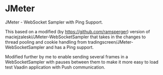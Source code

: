 JMeter
======

JMeter - WebSocket Sampler with Ping Support.

This based on a modified (by https://github.com/ramsperger) version of maciejzaleski/JMeter-WebSocketSampler that takes in the changes to thread pooling and cookie handling from tradingscreen/JMeter-WebSocketSampler and has a Ping support.

Modified further by me to enable sending several frames in a WebSocketSampler with pauses between them to make it more easy to load test Vaadin application with Push communication.